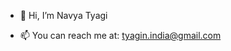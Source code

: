 - 👋 Hi, I’m Navya Tyagi

- 📫 You can reach me at: tyagin.india@gmail.com

<!---
Navya003/Navya003 is a ✨ special ✨ repository because its `README.md` (this file) appears on your GitHub profile.
You can click the Preview link to take a look at your changes.
--->
